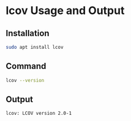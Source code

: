 # lcov Usage and Output

## Installation

```bash
sudo apt install lcov
```

## Command

```bash
lcov --version
```

## Output

```text
lcov: LCOV version 2.0-1
```
